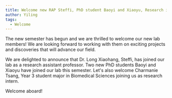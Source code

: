 ```yaml
---
title: Welcome new RAP Steffi, PhD student Baoyi and Xiaoyu, Research intern Charmanie joining us!
author: Yiling
tags: 
  - Welcome
---
```


The new semester has begun and we are thrilled to welcome our new lab members! We are looking forward to working with them on exciting projects and discoveries that will advance our field.

We are delighted to announce that Dr. Long Xiaohang, Steffi, has joined our lab as a research assistant professor.  Two new PhD students Baoyi and Xiaoyu have joined our lab this semester. Let's also welcome Charmanie Tsang, Year 3 student major in Biomedical Sciences joining us as research intern. 

Welcome aboard!